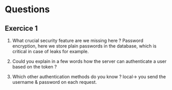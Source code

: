 # Questions
## Exercice 1
1.  What crucial security feature are we missing here ?
Password encryption, here we store plain passwords in the database, which is critical in case of leaks for example.
2.  Could you explain in a few words how the server can authenticate a user based on the token ?

3.  Which other authentication methods do you know ?
local-> you send the username & password on each request.